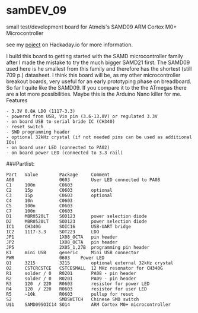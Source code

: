 # samDEV_09
small test/development board for Atmels's SAMD09 ARM Cortex M0+ Microcontroller

see my [poject](https://hackaday.io/project/12099) on Hackaday.io for more information. 

I build this board to getting started with the SAMD microcontroller family after I made the mistake to try the much bigger SAMD21 first. The SAMD09 used here is he smallest from this family and therefore has the shortest (still 709 p.) datasheet. I think this board will be, as my other microcontroller breakout boards, very useful for an early prototyping phase on breadboard. So far I quite like the SAMD09. If you compare it to the the ATmegas there are a lot more possibilities. Maybe this is the Arduino Nano killer for me.
Features

    - 3.3V 0.8A LDO (1117-3.3)
    - powered from USB, Vin pin (3.6-13.8V) or regulated 3.3V
    - on board USB to serial bride IC (CH340)
    - reset switch
    - SWD programming header
    - optional 32kHz crystal (if not needed pins can be used as additional IOs)
    - on board user LED (connected to PA02)
    - on board power LED (connected to 3.3 rail)


###Partlist:

    Part   Value        Package     Comment          
    A08                 0603        User LED connected to PA08
    C1     100n         C0603       
    C2     15p          C0603       optional 
    C3     15p          C0603       optional 
    C4     10n          C0603       
    C5     100n         C0603       
    C7     100n         C0603       
    D1     MBR0520LT    SOD123      power selection diode
    D2     MBR0520LT    SOD123      power selection diode
    IC1    CH340G       SOIC16      USB-UART bridge
    IC2    1117-3.3     SOT223      LDO
    JP1                 1X08_OCTA   pin header
    JP2                 1X08_OCTA   pin header
    JP5                 2X05_1,27B  programming pin header 
    K1     mini USB     generic     Mini USB connector
    PWR                 0603 	Power LED
    Q1     3215         3215        optional external 32kHz crystal 
    Q2     CSTCRCSTCE   CSTCESMALL  12 MHz resonator for CH340G
    R1     solder / 0   R0201       PA08 - pin header
    R2     solder / 0   R0201       PA09 - pin header
    R3     120  / 220   R0603       resistor for power LED
    R4     120  / 220   R0603       resistor for user LED
    R5     ~10k         R0603       pullup for reset
    S2                  SMDSWITCH   Chinese SMD switch
    U$1    SAMD09SOIC14 SO14        ARM Cortex M0+ microcontroller
